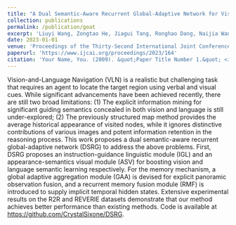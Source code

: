 ```yaml
---
title: "A Dual Semantic-Aware Recurrent Global-Adaptive Network for Vision-and-Language Navigation"
collection: publications
permalink: /publication/goat
excerpt: 'Liuyi Wang, Zongtao He, Jiagui Tang, Ronghao Dang, Naijia Wang, Chengju Liu, Qijun Chen'
date: 2023-01-01
venue: 'Proceedings of the Thirty-Second International Joint Conference on Artificial Intelligence'
paperurl: 'https://www.ijcai.org/proceedings/2023/164'
citation: 'Your Name, You. (2009). &quot;Paper Title Number 1.&quot; <i>Journal 1</i>. 1(1).'
---
```


Vision-and-Language Navigation (VLN) is a realistic but challenging task that requires an agent to locate the target region using verbal and visual cues. While significant advancements have been achieved recently, there are still two broad limitations: (1) The explicit information mining for significant guiding semantics concealed in both vision and language is still under-explored; (2) The previously structured map method provides the average historical appearance of visited nodes, while it ignores distinctive contributions of various images and potent information retention in the reasoning process. This work proposes a dual semantic-aware recurrent global-adaptive network (DSRG) to address the above problems. First, DSRG proposes an instruction-guidance linguistic module (IGL) and an appearance-semantics visual module (ASV) for boosting vision and language semantic learning respectively. For the memory mechanism, a global adaptive aggregation module (GAA) is devised for explicit panoramic observation fusion, and a recurrent memory fusion module (RMF) is introduced to supply implicit temporal hidden states. Extensive experimental results on the R2R and REVERIE datasets demonstrate that our method achieves better performance than existing methods. Code is available at https://github.com/CrystalSixone/DSRG.
